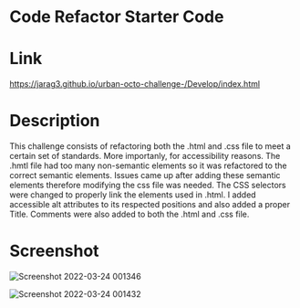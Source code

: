 # Code Refactor Starter Code

# Link
https://jarag3.github.io/urban-octo-challenge-/Develop/index.html

# Description 
This challenge consists of refactoring both the .html and .css file to meet a certain set of standards. More importanly, for accessibility reasons. The .hmtl file had too many non-semantic elements so it was refactored to the correct semantic elements. Issues came up after adding these semantic elements therefore modifying the css file was needed. The CSS selectors were changed to properly link the elements used in .html. I added accessible alt attributes to its respected positions and also added a proper Title. Comments were also added to both the .html and .css file.

# Screenshot 

![Screenshot 2022-03-24 001346](https://user-images.githubusercontent.com/101682699/159862488-78c47e99-dc98-4e33-a6e0-b388914a539c.png)

![Screenshot 2022-03-24 001432](https://user-images.githubusercontent.com/101682699/159862746-2a5479ff-1611-4174-ae40-49e849fb3596.png)